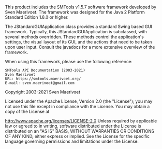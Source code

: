 This product includes the SMTools v1.5.7 software framework developed by Sven Maerivoet.
The framework was designed for the Java 2 Platform Standard Edition 1.8.0 or higher.

The JStandardGUIApplication class provides a standard Swing based GUI framework.
Typically, this JStandardGUIApplication is subclassed, with several methods overridden. These methods control the application's settings, the visual layout of its GUI, and the actions that need to be taken upon user input.
Consult the javadocs for a more extensive overview of the framework.

When using this framework, please use the following reference:

	SMTools API Documentation (2003-2021)
	Sven Maerivoet
	URL: https://smtools.maerivoet.org/
	E-mail: sven.maerivoet@gmail.com

Copyright 2003-2021 Sven Maerivoet

Licensed under the Apache License, Version 2.0 (the "License");
you may not use this file except in compliance with the License.
You may obtain a copy of the License at

http://www.apache.org/licenses/LICENSE-2.0
Unless required by applicable law or agreed to in writing, software
distributed under the License is distributed on an "AS IS" BASIS,
WITHOUT WARRANTIES OR CONDITIONS OF ANY KIND, either express or implied.
See the License for the specific language governing permissions and
limitations under the License.
